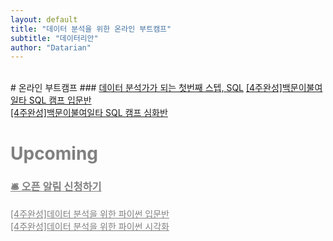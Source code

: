 ```yaml
---
layout: default
title: "데이터 분석을 위한 온라인 부트캠프"
subtitle: "데이터리안"
author: "Datarian"
---
```

<br>
# 온라인 부트캠프
### <a href="{{ '/bootcamp/sql_basic' | prepend: site.baseurl }}/" target="_blank">데이터 분석가가 되는 첫번째 스텝, SQL</a>
<a href="{{ '/bootcamp/sql_basic' | prepend: site.baseurl }}/" target="_blank">[4주완성]백문이불여일타 SQL 캠프 입문반</a>
<br>
<a href="{{ '/bootcamp/sql_advanced' | prepend: site.baseurl }}/" target="_blank">[4주완성]백문이불여일타 SQL 캠프 심화반</a>

<br />

# <a style="color: gray">Upcoming</a>
### <a href="https://forms.gle/1exA21BEqXAfXtvf8" style="color: gray" target="_blank">🛎 오픈 알림 신청하기</a>
<a href="https://forms.gle/1exA21BEqXAfXtvf8" style="color: gray" target="_blank">[4주완성]데이터 분석을 위한 파이썬 입문반</a>
<br>
<a href="{https://forms.gle/1exA21BEqXAfXtvf8" style="color: gray" target="_blank">[4주완성]데이터 분석을 위한 파이썬 시각화</a>

<br />
<br />
